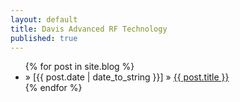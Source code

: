 ```yaml
---
layout: default
title: Davis Advanced RF Technology
published: true
---
```


<ul>
  {% for post in site.blog %}
    <li>
    » [{{ post.date | date_to_string }}] » <a href="{{ post.url }}" title="{{ post.title }}">{{ post.title }}</a>
    </li>
  {% endfor %}
</ul>
